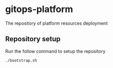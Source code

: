 # gitops-platform
The repository of platform resources deployment

## Repository setup
Run the follow command to setup the repository

```
./bootstrap.sh
```
